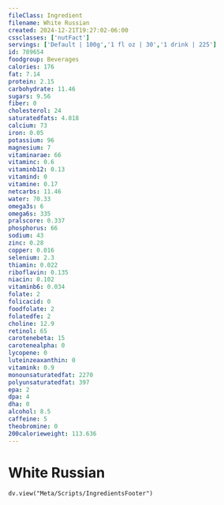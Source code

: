 ```yaml
---
fileClass: Ingredient
filename: White Russian
created: 2024-12-21T19:27:02-06:00
cssclasses: ['nutFact']
servings: ['Default | 100g','1 fl oz | 30','1 drink | 225']
id: 789654
foodgroup: Beverages
calories: 176
fat: 7.14
protein: 2.15
carbohydrate: 11.46
sugars: 9.56
fiber: 0
cholesterol: 24
saturatedfats: 4.818
calcium: 73
iron: 0.05
potassium: 96
magnesium: 7
vitaminarae: 66
vitaminc: 0.6
vitaminb12: 0.13
vitamind: 0
vitamine: 0.17
netcarbs: 11.46
water: 70.33
omega3s: 6
omega6s: 335
pralscore: 0.337
phosphorus: 66
sodium: 43
zinc: 0.28
copper: 0.016
selenium: 2.3
thiamin: 0.022
riboflavin: 0.135
niacin: 0.102
vitaminb6: 0.034
folate: 2
folicacid: 0
foodfolate: 2
folatedfe: 2
choline: 12.9
retinol: 65
carotenebeta: 15
carotenealpha: 0
lycopene: 0
luteinzeaxanthin: 0
vitamink: 0.9
monounsaturatedfat: 2270
polyunsaturatedfat: 397
epa: 2
dpa: 4
dha: 0
alcohol: 8.5
caffeine: 5
theobromine: 0
200calorieweight: 113.636
---
```


# White Russian

```dataviewjs
dv.view("Meta/Scripts/IngredientsFooter")
```
